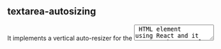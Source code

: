 ## textarea-autosizing

It implements a vertical auto-resizer for the <textarea> HTML element using React and it seems to be properly working on:

```
Safari: Version 16.3 (18614.4.6.1.6)
Firefox:  111.0 (64-bit)
Chrome: Version 110.0.5481.177 (Official Build) (x86_64)
Chromium: Version 113.0.5620.0 (Developer Build) (x86_64)
```

## how to?
```
git clone git@github.com:Grabber/textarea-autosizing.git
```

```
npm install
npm run build
npm run start
```

## parameterization / index.css
```
:root {
  --textarea-font-size: 12pt;
  --textarea-line-height: 1.2em;
  --textarea-max-number-of-lines: 5;
}
```

## screenshots
![Screenshot 2023-03-10 at 18 00 43](https://user-images.githubusercontent.com/15731/224427382-85f34fcf-ebc9-4264-83d9-bbca57f6c4bc.png)

![Screenshot 2023-03-10 at 18 01 03](https://user-images.githubusercontent.com/15731/224427450-8e985a8d-b6f0-462f-a985-23c49875ec25.png)

![Screenshot 2023-03-10 at 18 01 08](https://user-images.githubusercontent.com/15731/224427460-491d6dff-91e1-482f-a5e1-5437b36f2e72.png)

![Screenshot 2023-03-10 at 18 01 12](https://user-images.githubusercontent.com/15731/224427476-3df21834-73ef-4f97-946c-43508e1242bd.png)

![Screenshot 2023-03-10 at 18 01 18](https://user-images.githubusercontent.com/15731/224427489-38f4b500-0629-48aa-9d57-3c90d93382eb.png)

![Screenshot 2023-03-10 at 18 01 25](https://user-images.githubusercontent.com/15731/224427510-d470ed33-b9e2-416e-b602-f30af9d2a495.png)
